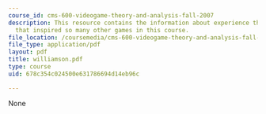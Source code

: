```yaml
---
course_id: cms-600-videogame-theory-and-analysis-fall-2007
description: This resource contains the information about experience the controls
  that inspired so many other games in this course.
file_location: /coursemedia/cms-600-videogame-theory-and-analysis-fall-2007/678c354c024500e631786694d14eb96c_williamson.pdf
file_type: application/pdf
layout: pdf
title: williamson.pdf
type: course
uid: 678c354c024500e631786694d14eb96c

---
```

None